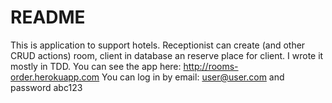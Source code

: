 # README

This is application to support hotels. Receptionist can create (and other CRUD actions) room, client in database an
reserve place for client. I wrote it mostly in TDD. You can see the app here: http://rooms-order.herokuapp.com You can log in by email: user@user.com and password abc123
